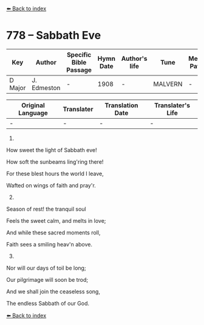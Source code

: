 [⬅️ Back to index](../README.md)

# 778 – Sabbath Eve

Key | Author   | Specific Bible Passage     |Hymn Date |Author's life |Tune |Metrical Pattern   |Composer/Source
-- | --------- | ---------------------------|----------|--------------|-----|-------------------|-------------  
D Major |J. Edmeston |- |1908 |- |MALVERN |- |L. Mason

Original Language | Translater | Translation Date   | Translater's Life  
----------------- | --------- | --------------------|-------------     
\- |- |- |-




1.

How sweet the light of Sabbath eve!

How soft the sunbeams ling'ring there!

For these blest hours the world I leave,

Wafted on wings of faith and pray'r.



2.

Season of rest!  the tranquil soul

Feels the sweet calm, and melts in love;

And while these sacred moments roll,

Faith sees a smiling heav'n above.



3.

Nor will our days of toil be long;

Our pilgrimage will soon be trod;

And we shall join the ceaseless song,

The endless Sabbath of our God.



[⬅️ Back to index](../README.md)
